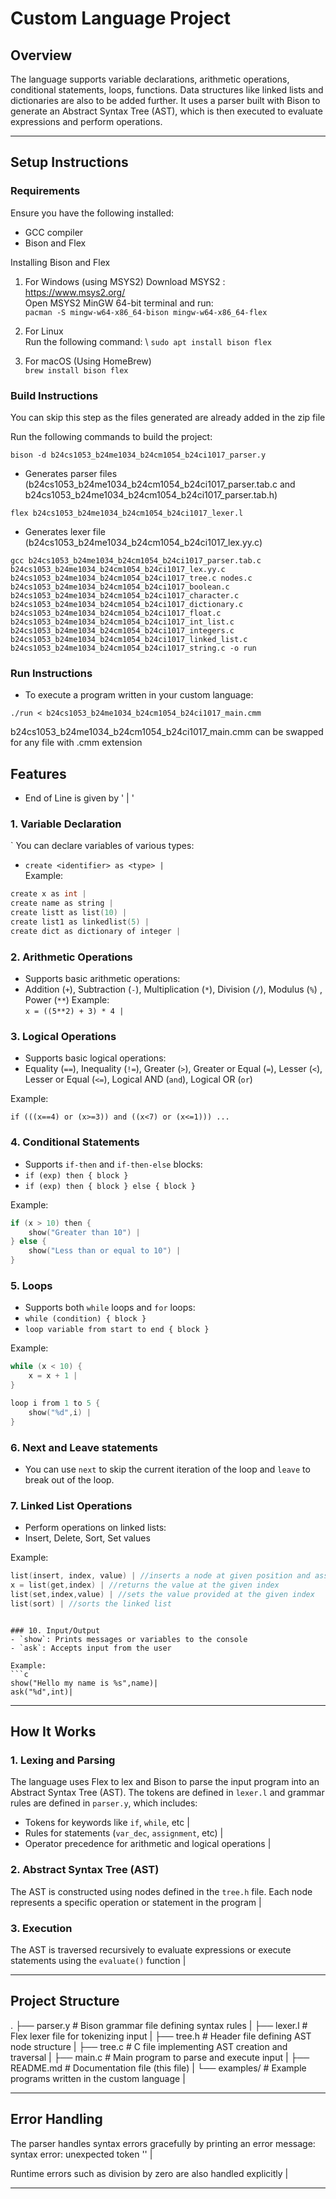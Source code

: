 # Custom Language Project

## Overview
The language supports variable declarations, arithmetic operations, conditional statements, loops, functions. Data structures like linked lists and dictionaries are also to be added further. It uses a parser built with Bison to generate an Abstract Syntax Tree (AST), which is then executed to evaluate expressions and perform operations.

---

## Setup Instructions
### Requirements
Ensure you have the following installed:
- GCC compiler 
- Bison and Flex 

Installing Bison and Flex
1. For Windows (using MSYS2)
Download MSYS2 : https://www.msys2.org/ \
Open MSYS2 MinGW 64-bit terminal and run:\
`pacman -S mingw-w64-x86_64-bison mingw-w64-x86_64-flex`

2. For Linux \
Run the following command: \ 
`sudo apt install bison flex`

3. For macOS (Using HomeBrew)\
`brew install bison flex`

### Build Instructions

You can skip this step as the files generated are already added in the zip file

Run the following commands to build the project:

`bison -d b24cs1053_b24me1034_b24cm1054_b24ci1017_parser.y` 
- Generates parser files (b24cs1053_b24me1034_b24cm1054_b24ci1017_parser.tab.c and b24cs1053_b24me1034_b24cm1054_b24ci1017_parser.tab.h)

`flex b24cs1053_b24me1034_b24cm1054_b24ci1017_lexer.l` 
- Generates lexer file (b24cs1053_b24me1034_b24cm1054_b24ci1017_lex.yy.c)

`gcc b24cs1053_b24me1034_b24cm1054_b24ci1017_parser.tab.c b24cs1053_b24me1034_b24cm1054_b24ci1017_lex.yy.c
b24cs1053_b24me1034_b24cm1054_b24ci1017_tree.c nodes.c b24cs1053_b24me1034_b24cm1054_b24ci1017_boolean.c b24cs1053_b24me1034_b24cm1054_b24ci1017_character.c b24cs1053_b24me1034_b24cm1054_b24ci1017_dictionary.c b24cs1053_b24me1034_b24cm1054_b24ci1017_float.c b24cs1053_b24me1034_b24cm1054_b24ci1017_int_list.c b24cs1053_b24me1034_b24cm1054_b24ci1017_integers.c b24cs1053_b24me1034_b24cm1054_b24ci1017_linked_list.c b24cs1053_b24me1034_b24cm1054_b24ci1017_string.c -o run` 


### Run Instructions
- To execute a program written in your custom language:

`./run < b24cs1053_b24me1034_b24cm1054_b24ci1017_main.cmm`

b24cs1053_b24me1034_b24cm1054_b24ci1017_main.cmm can be swapped for any file with .cmm extension 

## Features

- End of Line is given by ' | '

### 1. Variable Declaration
` You can declare variables of various types:
- `create <identifier> as <type> |`  
  Example: 
```c 
create x as int |
create name as string |
create listt as list(10) |
create list1 as linkedlist(5) |
create dict as dictionary of integer |
```

### 2. Arithmetic Operations
- Supports basic arithmetic operations:
- Addition (`+`), Subtraction (`-`), Multiplication (`*`), Division (`/`), Modulus (`%`) , Power (`**`)
Example:  
`x = ((5**2) + 3) * 4 |`

### 3. Logical Operations
- Supports basic logical operations:
- Equality (`==`), Inequality (`!=`), Greater (`>`), Greater or Equal (`=`), Lesser (`<`), Lesser or Equal (`<=`), Logical AND (`and`), Logical OR (`or`)

Example:

`if (((x==4) or (x>=3)) and ((x<7) or (x<=1))) ...`

### 4. Conditional Statements
- Supports `if-then` and `if-then-else` blocks:  
- `if (exp) then { block }`
- `if (exp) then { block } else { block }`

Example:

```c  
if (x > 10) then {
    show("Greater than 10") |
} else {
    show("Less than or equal to 10") |
}
```


### 5. Loops
- Supports both `while` loops and `for` loops:  
- `while (condition) { block }`
- `loop variable from start to end { block }`

Example: 
```c 
while (x < 10) {
    x = x + 1 |
}
```

```c
loop i from 1 to 5 {
    show("%d",i) |
}
```
### 6. Next and Leave statements
- You can use `next` to skip the current iteration of the loop and `leave` to break out of the loop.

### 7. Linked List Operations
- Perform operations on linked lists:
- Insert, Delete, Sort, Set values  

Example:  

```c
list(insert, index, value) | //inserts a node at given position and assigns the value
x = list(get,index) | //returns the value at the given index
list(set,index,value) | //sets the value provided at the given index
list(sort) | //sorts the linked list
```

```

### 10. Input/Output
- `show`: Prints messages or variables to the console 
- `ask`: Accepts input from the user 

Example:
```c
show("Hello my name is %s",name)|
ask("%d",int)|
```
---

## How It Works
### 1. Lexing and Parsing
The language uses Flex to lex and Bison to parse the input program into an Abstract Syntax Tree (AST). The tokens are defined in `lexer.l` and grammar rules are defined in `parser.y`, which includes:
- Tokens for keywords like `if`, `while`, etc |
- Rules for statements (`var_dec`, `assignment`, etc) |
- Operator precedence for arithmetic and logical operations |

### 2. Abstract Syntax Tree (AST)
The AST is constructed using nodes defined in the `tree.h` file. Each node represents a specific operation or statement in the program |

### 3. Execution
The AST is traversed recursively to evaluate expressions or execute statements using the `evaluate()` function |

---

## Project Structure
.
├── parser.y # Bison grammar file defining syntax rules |
├── lexer.l # Flex lexer file for tokenizing input |
├── tree.h # Header file defining AST node structure |
├── tree.c # C file implementing AST creation and traversal |
├── main.c # Main program to parse and execute input |
├── README.md # Documentation file (this file) |
└── examples/ # Example programs written in the custom language |

---

## Error Handling
The parser handles syntax errors gracefully by printing an error message:
syntax error: unexpected token '<token>' |

Runtime errors such as division by zero are also handled explicitly |

---
